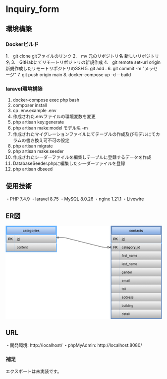 # Inquiry_form
## 環境構築
### Dockerビルド
1.　git clone gitファイルのリンク
2.　mv 元のリポジトリ名 新しいリポジトリ名
3.　GitHabにてリモートリポジトリの新規作成
4.　git remote set-url origin 新規作成したリモートリポジトリのSSH
5. git add .
6. git commit -m "メッセージ"
7. git push origin main
8. docker-compose up -d --build
### laravel環境構築
1. docker-compose exec php bash
2. composer install
3. cp .env.example .env
4. 作成された.envファイルの環境変数を変更
5. php artisan key:generate
6. php artisan make:model モデル名 -m
7. 作成されたマイグレーションファイルにてテーブルの作成及びモデルにてカラムの書き換え可不可の設定
8. php artisan migrate
9. php artisan make:seeder
10. 作成されたシーダーファイルを編集しテーブルに登録するデータを作成
11. DatabaseSeeder.phpに編集したシーダーファイルを登録
12. php artisan dbseed
## 使用技術
・PHP 7.4.9
・laravel 8.75
・MySQL 8.0.26
・nginx 1.21.1
・Livewire
## ER図
![ER図](./inquiry_form.drawio.png)
## URL
・開発環境: http://localhost/
・phpMyAdmin: http://localhost:8080/
### 補足
エクスポートは未実装です。

